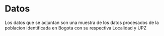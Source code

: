 
# Datos
Los datos que se adjuntan son una muestra de los datos procesados de la poblacion identificada en Bogota con su respectiva Localidad y UPZ

